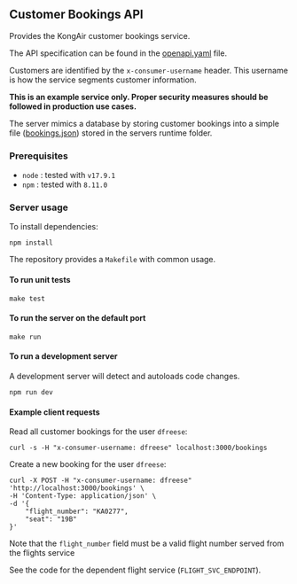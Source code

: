 ## Customer Bookings API

Provides the KongAir customer bookings service.

The API specification can be found in the [openapi.yaml](openapi.yaml) file.

Customers are identified by the `x-consumer-username` header. This username is how the service segments customer information.

**This is an example service only. Proper security measures should be followed in production use cases.**

The server mimics a database by storing customer bookings
into a simple file ([bookings.json](bookings.json)) stored in
the servers runtime folder.

### Prerequisites

* `node` : tested with `v17.9.1`
* `npm`  : tested with `8.11.0`

### Server usage

To install dependencies:
```
npm install
```

The repository provides a `Makefile` with common usage.

#### To run unit tests

```
make test
```

#### To run the server on the default port

```
make run
```

#### To run a development server

A development server will detect and autoloads code changes.

```
npm run dev
```

#### Example client requests

Read all customer bookings for the user `dfreese`:
```
curl -s -H "x-consumer-username: dfreese" localhost:3000/bookings
```

Create a new booking for the user `dfreese`:
```
curl -X POST -H "x-consumer-username: dfreese" 'http://localhost:3000/bookings' \
-H 'Content-Type: application/json' \
-d '{
    "flight_number": "KA0277",
    "seat": "19B"
}'
```

Note that the `flight_number` field must be a valid flight number
served from the flights service

See the code for the dependent flight service (`FLIGHT_SVC_ENDPOINT`).
